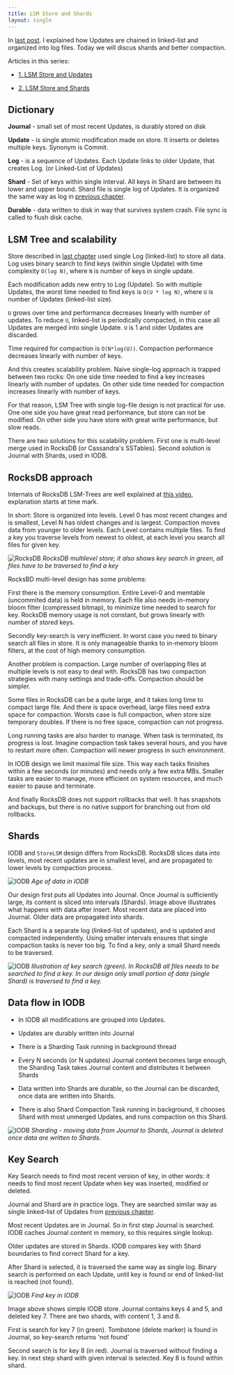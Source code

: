 ```yaml
---
title: LSM Store and Shards
layout: single
---
```


In [last post](http://www.mapdb.org/blog/lsm_store_and_updates/).
I explained how Updates are chained in linked-list and organized into log files. 
Today we will discus shards and better compaction.


Articles in this series:

- [1. LSM Store and Updates](http://www.mapdb.org/blog/lsm_store_and_updates/)

- [2. LSM Store and Shards](http://www.mapdb.org/blog/lsm_store_and_shards/)


Dictionary
---------------
**Journal** - small set of most recent Updates, is durably stored on disk

**Update** -  is single atomic modification made on store. It inserts or deletes multiple keys. Synonym is Commit. 

**Log** - is a sequence of Updates. Each Update links to older Update, that creates Log. (or Linked-List of Updates)

**Shard** - Set of keys within single interval. All keys in Shard are between its lower and upper bound. Shard file is single log of Updates. It is organized the same way as log in [previous chapter](http://www.mapdb.org/blog/lsm_store_and_updates/).

**Durable** - data written to disk in way that survives system crash. File sync is called to flush disk cache.


LSM Tree and scalability
------------------------------

Store described in [last chapter](http://www.mapdb.org/blog/lsm_store_and_updates/) used single Log (linked-list) to store all data.  
Log uses binary search to find keys (within single Update) with time complexity `O(log N)`,
where `N` is number of keys in single update. 

Each modification adds new entry to Log (Update). 
So with multiple Updates, the worst time needed
to find keys is `O(U * log N)`, where `U` is number of Updates (linked-list size). 

`U` grows over time and performance decreases linearly with number of updates. 
To reduce `U`, linked-list is periodically compacted, in this case all Updates are merged into single Update.
`U` is 1 and older Updates are discarded.

Time required for compaction  is `O(N*log(U))`. 
Compaction performance decreases linearly with number of keys.

And this creates scalability problem. Naive single-log approach is trapped between two rocks: 
On one side time needed to find a key increases linearly with number of updates. 
On other side time needed for compaction increases linearly with number of keys. 

For that reason, LSM  Tree with single log-file design is not practical for use. 
One one side you have great read performance, but store can not be modified.
On other side you have store with great write performance, but slow reads.

There are two solutions for this scalability problem. 
First one is multi-level merge used in RocksDB (or Cassandra's SSTables). 
Second solution is Journal with Shards, used in IODB.

RocksDB approach
------------------------

Internals of RocksDB LSM-Trees are well explained at [this video](https://youtu.be/jGCv4r8CJEI?t=811), explanation starts at time mark.

In short: Store is organized into levels. Level 0 has most recent changes and is smallest, 
Level N has oldest changes and is largest. Compaction moves data from younger to older levels. 
Each Level contains multiple files. To find a key you traverse levels from newest to oldest, 
at each level you search all files for given key. 
 
 
![RocksDB](/images/blog/lsm2-rocksdb.jpeg)
*RocksDB multilevel store; it also shows key search in green, all files have to be traversed to find a key*

RocksBD multi-level design has some problems:
 
 First there is the memory consumption. 
 Entire Level-0 and memtable (uncommited data) is held in memory. 
Each file also needs in-memory bloom filter (compressed bitmap), to minimize time needed to search for key.
RocksDB memory usage is not constant, but grows linearly with number of stored keys. 

Secondly key-search is very inefficient. In worst case you need to binary search all files 
in store. It is only manageable thanks to in-memory bloom filters, 
at the cost of high memory consumption.

Another problem  is compaction.
Large number of overlapping files at multiple levels is not easy to deal with. 
RocksDB has two compaction strategies with many settings and trade-offs. 
Compaction should be simpler. 
  
Some files in RocksDB can be a quite large, and it takes long time to compact large file.
And there is space overhead, large files need extra space for compaction.
Worsts case is full compaction, when store size temporary doubles. If there is no free space,
compaction can not progress.

Long running tasks are also harder to manage. 
When task is terminated, its progress is lost.
Imagine compaction task takes several hours, and you have to restart more often. Compaction will newer progress in such environment. 


In IODB design we limit maximal file size. 
This way each tasks finishes within a few seconds (or minutes) and needs only a few extra MBs. 
Smaller tasks are easier to manage, more efficient on system resources, 
and much easier to pause and terminate. 

And finally RocksDB does not support rollbacks that well. 
It has snapshots and backups, but there is no native support for branching out from old rollbacks.  

 
Shards
---------------

IODB and `StoreLSM` design differs from RocksDB. 
RocksDB slices data into levels, most recent updates are in smallest level, 
and are propagated to lower levels by compaction process.
 
 
![IODB](/images/blog/lsm2-age.jpeg)
*Age of data in IODB*


Our design first puts all Updates into Journal. Once Journal is sufficiently large,
its content is sliced into intervals (Shards). Image above illustrates what happens with 
 data after insert. Most recent data are placed into Journal. 
 Older data are propagated into shards.
 

Each Shard is a separate log (linked-list of updates), 
and is updated and compacted independently. 
Using smaller intervals ensures that single compaction tasks is never too big.
To find a key, only a small Shard needs to be traversed. 


![IODB](/images/blog/lsm2-find-journal.jpeg)
*Illustration of key search (green). In RocksDB all files needs to be searched to find a key. 
In our design only small portion of data (single Shard) is traversed to find a key.*


Data flow in IODB 
-----------------------

- In IODB all modifications are grouped into Updates. 

- Updates are durably written into Journal

- There is a Sharding Task running in background thread
 
- Every N seconds (or N updates) Journal content becomes large enough, 
the Sharding Task takes Journal content and distributes it between Shards

- Data written into Shards are durable, so the Journal can be discarded, once data are written into Shards.
 
- There is also Shard Compaction Task running in background, it chooses Shard with most unmerged Updates, and runs compaction on this Shard. 



![IODB](/images/blog/lsm2-sharding.jpeg)
*Sharding - moving data from Journal to Shards, Journal is deleted once data are written to Shards.*


Key Search
-----------------

Key Search needs to find most recent version of key, 
in other words: it needs to find most recent Update 
when key was inserted, modified or deleted.

Journal and Shard are in practice logs. They are searched similar way as  
single linked-list of Updates from [previous chapter](http://www.mapdb.org/blog/lsm_store_and_updates/).

Most recent Updates are in Journal. So in first step Journal is searched. 
IODB caches Journal content in memory, so this requires single lookup. 

Older updates are stored in Shards. 
IODB compares key with Shard boundaries to find correct Shard for a key. 


After Shard is selected, it is traversed the same way as single log. 
Binary search is performed on each Update, 
until key is found or end of linked-list is reached (not found).


![IODB](/images/blog/lsm2-find.jpeg)
*Find key in IODB*

Image above shows simple IODB store. Journal contains keys 4 and 5, and deleted key 7.
There are two shards, with content 1, 3 and 8. 

First is search for key 7 (in green). Tombstone (delete marker) is found in Journal, so key-search returns 'not found'

Second search is for key 8 (in red). Journal is traversed without finding a key. 
In next step shard with given interval is selected. Key 8 is found within shard.